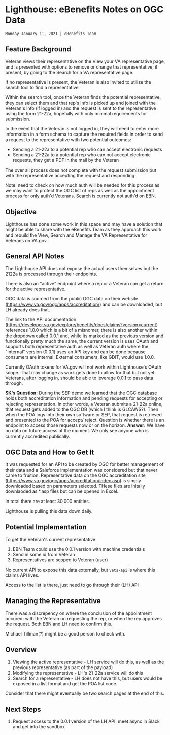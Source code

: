 # Lighthouse: eBenefits Notes on OGC Data
`Monday January 11, 2021 | eBenefits Team`

## Feature Background
Veteran views their representative on the View your VA representative page, and is presented with options to remove or change that representative, if present, by going to the Search for a VA representative page.

If no representative is present, the Veteran is also invited to utilize the search tool to find a representative.

Within the search tool, once the Veteran finds the potential representative, they can select them and that rep's info is picked up and joined with the Veteran's info (if logged in) and the request is sent to the representative using the form 21-22a, hopefully with only minimal requirements for submission.

In the event that the Veteran is not logged in, they will need to enter more information in a form schema to capture the required fields in order to send a request to the representative with two potential outcomes:
- Sending a 21-22a to a potential rep who can accept electronic requests
- Sending a 21-22a to a potential rep who can not accept electronic requests, they get a PDF in the mail by the Veteran

The over all process does not complete with the request submission but with the representative accepting the request and responding.

Note: need to check on how much auth will be needed for this process as we may want to protect the OGC list of reps as well as the appointment process for only auth'd Veterans. Search is currently not auth'd on EBN.

## Objective
Lighthouse has done some work in this space and may have a solution that might be able to share with the eBenefits Team as they approach this work and rebuild the View, Search and Manage the VA Representative for Veterans on VA.gov.

## General API Notes
The Lighthouse API does not expose the actual users themselves but the 2122a is processed through their endpoints.

There is also an "active" endpoint where a rep or a Veteran can get a return for the active representative.

OGC data is sourced from the public OGC data on their website (https://www.va.gov/ogc/apps/accreditation/) and can be downloaded, but LH already does that.

The link to the API documentation (https://developer.va.gov/explore/benefits/docs/claims?version=current) references 1.0.0 which is a bit of a misnomer, there is also another within the dropdown called 0.0.1 and, while its marked as the previous version and functionally pretty much the same, the current version is uses OAuth and supports both representative auth as well as Veteran auth where the "internal" version (0.0.1) uses an API key and can be done because consumers are internal.  External consumers, like GDIT, would use 1.0.0.

Currently OAuth tokens for VA.gov will not work within Lighthouse's OAuth scope.  That may change as work gets done to allow for that but not yet.  Veterans, after logging in, should be able to leverage 0.0.1 to pass data through.

**SK's Question:** During the SEP demo we learned that the OGC database holds both accreditation information and pending requests for accepting or rejecting representation. In other words, a Veteran submits a 21-22a online, that request gets added to the OGC DB (which I think is GLCAWS?). Then when the POA logs into their own software or SEP, that request is retrieved and presented to the POA for accept/ reject. Question is whether there is an endpoint to access those requests now or on the horizon.
**Answer:** We have no data on future access at the moment.  We only see anyone who is currently accredited publically.    

## OGC Data and How to Get It
It was requested for an API to be created by OGC for better management of their data and a Saleforce implementation was considered but that never came to fruition.  Representative data on the OGC accreditation site (https://www.va.gov/ogc/apps/accreditation/index.asp) is simply downloaded based on parameters selected.  THese files are initally downlaoded as *.asp files but can be opened in Excel.

In total there are at least 30,000 entities.

Lighthouse is pulling this data down daily.

## Potential Implementation
To get the Veteran's current representative: 
1. EBN Team could use the 0.0.1 version with machine credentials
1. Send in some id from Veteran 
1. Representatives are scoped to Veteran (user)

No current API to expose this data externally, but `vets-api` is where this claims API lives.  

Access to the list is there, just need to go through their (LH) API

## Managing the Representative
There was a discrepency on where the conclusion of the appointment occured: with the Veteran on requesting the rep, or when the rep approves the request.  Both EBN and LH need to confirm this.

Michael Tillman(?) might be a good person to check with.

## Overview
1. Viewing the active representative - LH service will do this, as well as the previous representative (as part of the payload)
1. Modifying the representative - LH's 21-22a service will do this
1. Search for a representative - LH does not have this, but users would be exposed in a list format and get the POA list code.

Consider that there might eventually be two search pages at the end of this.

## Next Steps
1. Request access to the 0.0.1 version of the LH API: meet async in Slack and get into the sandbox

